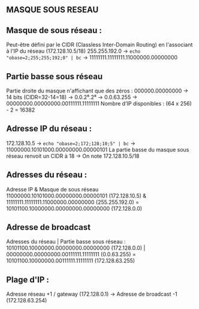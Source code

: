 ## MASQUE SOUS RESEAU

## Masque de sous réseau :
Peut-être défini par le CIDR (Classless Inter-Domain Routing) en l'associant à l'IP du réseau (172.128.10.5/18) 
255.255.192.0 -> `echo "obase=2;255;255;192;0" | bc` -> 11111111.11111111.11000000.00000000

## Partie basse sous réseau
Partie droite du masque n'affichant que des zéros : 
000000.00000000 -> 14 bits (CIDR=32-14=18) -> 0.0.2⁶.2⁸ -> 0.0.63.255 -> 00000000.00000000.00111111.11111111
Nombre d'IP disponibles : (64 x 256) - 2 = 16382

## Adresse IP du réseau :
172.128.10.5 -> `echo "obase=2;172;128;10;5" | bc` -> 11000000.10101000.00000000.00000101
La partie basse du masque sous réseau renvoit un CIDR à 18 -> On note 172.128.10.5/18

## Adresses du réseau :
Adresse IP & Masque de sous réseau
11000000.10101000.00000000.00000101 (172.128.10.5) &
11111111.11111111.11000000.00000000 (255.255.192.0) =
10101100.10000000.00000000.00000000 (172.128.0.0)

## Adresse de broadcast 
Adresses du réseau | Partie basse sous réseau :
10101100.10000000.00000000.00000000 (172.128.0.0) |
00000000.00000000.00111111.11111111 (0.0.63.255) =
10101100.10000000.00111111.11111111 (172.128.63.255)

## Plage d'IP :
Adresse réseau +1 / gateway (172.128.0.1) -> Adresse de broadcast -1 (172.128.63.254)

